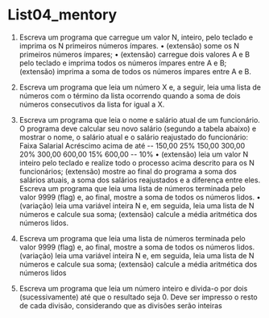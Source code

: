 # List04_mentory

01) Escreva um programa que carregue um valor N, inteiro, pelo teclado e imprima os N 
primeiros números ímpares.
• (extensão) some os N primeiros números ímpares;
• (extensão) carregue dois valores A e B pelo teclado e imprima todos os números ímpares 
entre A e B;
(extensão) imprima a soma de todos os números ímpares entre A e B.

02) Escreva um programa que leia um número X e, a seguir, leia uma lista de números com 
o término da lista ocorrendo quando a soma de dois números consecutivos da lista for igual a 
X.

03) Escreva um programa que leia o nome e salário atual de um funcionário. O programa 
deve calcular seu novo salário (segundo a tabela abaixo) e mostrar o nome, o salário atual e 
o salário reajustado do funcionário:
Faixa Salarial                                   Acréscimo
acima de                        até
--                              150,00              25%
150,00                          300,00              20%
300,00                          600,00              15%
600,00                          --                  10%
• (extensão) leia um valor N inteiro pelo teclado e realize todo o processo acima descrito 
para os N funcionários;
(extensão) mostre ao final do programa a soma dos salários atuais, a soma dos salários 
reajustados e a diferença entre eles.
Escreva um programa que leia uma lista de números terminada pelo valor 9999 (flag) e, ao 
final, mostre a soma de todos os números lidos.
• (variação) leia uma variável inteira N e, em seguida, leia uma lista de N números e calcule 
sua soma;
(extensão) calcule a média aritmética dos números lidos.

04) Escreva um programa que leia uma lista de números terminada pelo valor 9999 (flag) e, 
ao final, mostre a soma de todos os números lidos. (variação) leia uma variável inteira N e, 
em seguida, leia uma lista de N números e calcule sua soma; (extensão) calcule a média 
aritmética dos números lidos

05) Escreva um programa que leia um número inteiro e divida-o por dois (sucessivamente) 
até que o resultado seja 0. Deve ser impresso o resto de cada divisão, considerando que as 
divisões serão inteiras


